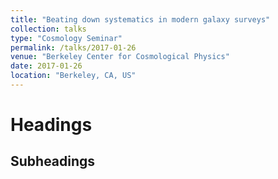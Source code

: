 ```yaml
---
title: "Beating down systematics in modern galaxy surveys"
collection: talks
type: "Cosmology Seminar"
permalink: /talks/2017-01-26
venue: "Berkeley Center for Cosmological Physics"
date: 2017-01-26
location: "Berkeley, CA, US"
---
```


Headings
======

Subheadings
------
